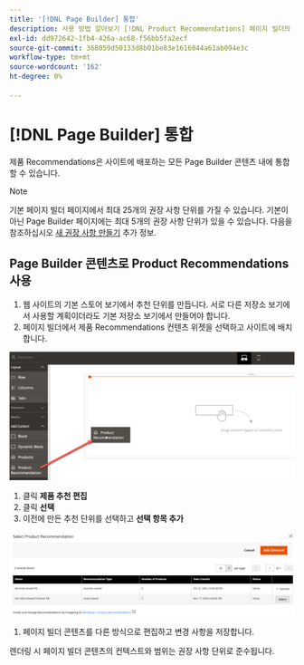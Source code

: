 ```yaml
---
title: '[!DNL Page Builder] 통합'
description: 사용 방법 알아보기 [!DNL Product Recommendations] 페이지 빌더의 단위.
exl-id: dd972642-1fb4-426a-ac68-f56bb5fa2ecf
source-git-commit: 368059d50133d8b01be83e1616044a61ab094e3c
workflow-type: tm+mt
source-wordcount: '162'
ht-degree: 0%

---
```


# [!DNL Page Builder] 통합

제품 Recommendations은 사이트에 배포하는 모든 Page Builder 콘텐츠 내에 통합할 수 있습니다.

>[!NOTE]
>
> 기본 페이지 빌더 페이지에서 최대 25개의 권장 사항 단위를 가질 수 있습니다. 기본이 아닌 Page Builder 페이지에는 최대 5개의 권장 사항 단위가 있을 수 있습니다. 다음을 참조하십시오 [새 권장 사항 만들기](create.md) 추가 정보.

## Page Builder 콘텐츠로 Product Recommendations 사용

1. 웹 사이트의 기본 스토어 보기에서 추천 단위를 만듭니다. 서로 다른 저장소 보기에서 사용할 계획이더라도 기본 저장소 보기에서 만들어야 합니다.
1. 페이지 빌더에서 제품 Recommendations 컨텐츠 위젯을 선택하고 사이트에 배치합니다.

![추천 단위 삽입](assets/pb-insert.png)

1. 클릭 **제품 추천 편집**
1. 클릭 **선택**
1. 이전에 만든 추천 단위를 선택하고 **선택 항목 추가**

![추천 단위 삽입](assets/pb-select.png)

1. 페이지 빌더 콘텐츠를 다른 방식으로 편집하고 변경 사항을 저장합니다.

렌더링 시 페이지 빌더 콘텐츠의 컨텍스트와 범위는 권장 사항 단위로 준수됩니다.
